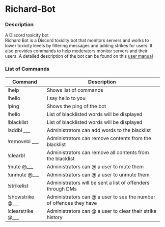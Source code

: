# Richard-Bot
### Description
A Discord toxicity bot  
Richard Bot is a Discord toxicity bot that monitors servers and works to lower toxicity levels by filtering messages and adding strikes for users. It also provides commands to help moderators monitor servers and their users. A detailed description of the bot can be found on this [user manual](https://www.canva.com/design/DAE1jeoVHuY/ASRcNw4EnKmlf60757iklA/view?utm_content=DAE1jeoVHuY&utm_campaign=designshare&utm_medium=link2&utm_source=sharebutton)

### List of Commands
| Command | Description |
| --- | ----------- |
| !help | Shows list of commands |
| !hello | I say hello to you |
| !ping | Shows the ping of the bot |
| !hello | List of blacklisted words will be displayed |
| !blacklist | List of blacklisted words will be displayed |
| !addbl ___ | Administrators can add words to the blacklist |
| !removebl ___ | Administrators can remove contents from the blacklist |
| !clearbl | Administrators can remove all contents from the blacklist |
| !mute @___ | Administrators can @ a user to mute them |
| !unmute @___ | Administrators can @ a user to unmute them |
| !strikelist | Administrators will be sent a list of offenders through DMs |
| !showstrike @___ | Administrators can @ a user to see the number of offences they have |
| !clearstrike @___ | Administrators can @ a user to clear their strike history |

